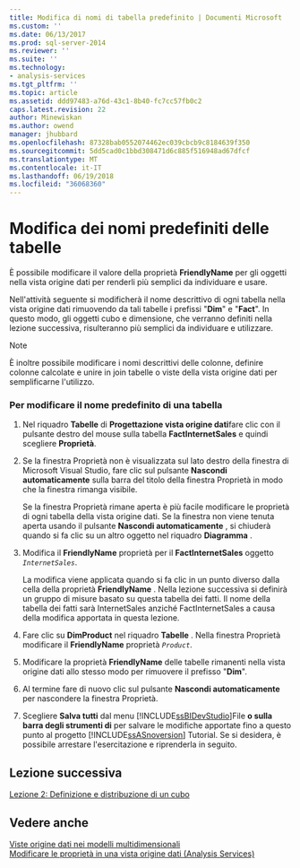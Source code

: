 ```yaml
---
title: Modifica di nomi di tabella predefinito | Documenti Microsoft
ms.custom: ''
ms.date: 06/13/2017
ms.prod: sql-server-2014
ms.reviewer: ''
ms.suite: ''
ms.technology:
- analysis-services
ms.tgt_pltfrm: ''
ms.topic: article
ms.assetid: ddd97483-a76d-43c1-8b40-fc7cc57fb0c2
caps.latest.revision: 22
author: Minewiskan
ms.author: owend
manager: jhubbard
ms.openlocfilehash: 87328bab0552074462ec039cbcb9c8184639f350
ms.sourcegitcommit: 5dd5cad0c1bbd308471d6c885f516948ad67dfcf
ms.translationtype: MT
ms.contentlocale: it-IT
ms.lasthandoff: 06/19/2018
ms.locfileid: "36068360"
---
```

# <a name="modifying-default-table-names"></a>Modifica dei nomi predefiniti delle tabelle
  È possibile modificare il valore della proprietà **FriendlyName** per gli oggetti nella vista origine dati per renderli più semplici da individuare e usare.  
  
 Nell'attività seguente si modificherà il nome descrittivo di ogni tabella nella vista origine dati rimuovendo da tali tabelle i prefissi "**Dim**" e "**Fact**". In questo modo, gli oggetti cubo e dimensione, che verranno definiti nella lezione successiva, risulteranno più semplici da individuare e utilizzare.  
  
> [!NOTE]  
>  È inoltre possibile modificare i nomi descrittivi delle colonne, definire colonne calcolate e unire in join tabelle o viste della vista origine dati per semplificarne l'utilizzo.  
  
### <a name="to-modify-the-default-name-of-a-table"></a>Per modificare il nome predefinito di una tabella  
  
1.  Nel riquadro **Tabelle** di **Progettazione vista origine dati**fare clic con il pulsante destro del mouse sulla tabella **FactInternetSales** e quindi scegliere **Proprietà**.  
  
2.  Se la finestra Proprietà non è visualizzata sul lato destro della finestra di Microsoft Visual Studio, fare clic sul pulsante **Nascondi automaticamente** sulla barra del titolo della finestra Proprietà in modo che la finestra rimanga visibile.  
  
     Se la finestra Proprietà rimane aperta è più facile modificare le proprietà di ogni tabella della vista origine dati. Se la finestra non viene tenuta aperta usando il pulsante **Nascondi automaticamente** , si chiuderà quando si fa clic su un altro oggetto nel riquadro **Diagramma** .  
  
3.  Modifica il **FriendlyName** proprietà per il **FactInternetSales** oggetto *`InternetSales`*.  
  
     La modifica viene applicata quando si fa clic in un punto diverso dalla cella della proprietà **FriendlyName** . Nella lezione successiva si definirà un gruppo di misure basato su questa tabella dei fatti. Il nome della tabella dei fatti sarà InternetSales anziché FactInternetSales a causa della modifica apportata in questa lezione.  
  
4.  Fare clic su **DimProduct** nel riquadro **Tabelle** . Nella finestra Proprietà modificare il **FriendlyName** proprietà *`Product`*.  
  
5.  Modificare la proprietà **FriendlyName** delle tabelle rimanenti nella vista origine dati allo stesso modo per rimuovere il prefisso "**Dim**".  
  
6.  Al termine fare di nuovo clic sul pulsante **Nascondi automaticamente** per nascondere la finestra Proprietà.  
  
7.  Scegliere **Salva tutti** dal menu [!INCLUDE[ssBIDevStudio](../includes/ssbidevstudio-md.md)]File **o sulla barra degli strumenti di** per salvare le modifiche apportate fino a questo punto al progetto [!INCLUDE[ssASnoversion](../includes/ssasnoversion-md.md)] Tutorial. Se si desidera, è possibile arrestare l'esercitazione e riprenderla in seguito.  
  
## <a name="next-lesson"></a>Lezione successiva  
 [Lezione 2: Definizione e distribuzione di un cubo](lesson-2-defining-and-deploying-a-cube.md)  
  
## <a name="see-also"></a>Vedere anche  
 [Viste origine dati nei modelli multidimensionali](multidimensional-models/data-source-views-in-multidimensional-models.md)   
 [Modificare le proprietà in una vista origine dati &#40;Analysis Services&#41;](multidimensional-models/change-properties-in-a-data-source-view-analysis-services.md)  
  
  
